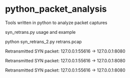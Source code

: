 # python_packet_analysis
Tools written in python to analyze packet captures


syn_retrans.py usage and example

python syn_retrans_2.py retrans.pcap 

Retransmitted SYN packet: 127.0.0.1:55616 -> 127.0.0.1:8080

Retransmitted SYN packet: 127.0.0.1:55616 -> 127.0.0.1:8080

Retransmitted SYN packet: 127.0.0.1:55616 -> 127.0.0.1:8080

